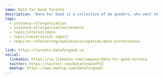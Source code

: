 ```yaml
---
name: Data for Good Toronto
description: "Data For Good is a collective of do gooders, who want to use their powers for good, and not evil, to help make our communities better through data. We connect data professionals with local charities and NFPs to provide free data consulting in service of positive social impact in Toronto communities through DataThons and DataNights."
tags:
  - instance-of/organization
  - instance-of/organization/network
  - topic/interest/data
  - topic/cause/social-impact
  - requires-refactoring/audience/occupation/data-professional

link: https://toronto.dataforgood.ca
social:
  linkedin: https://ca.linkedin.com/company/data-for-good-toronto
  twitter: https://twitter.com/DataforGoodYYZ
  meetup: https://www.meetup.com/dataforgood/
---
```

